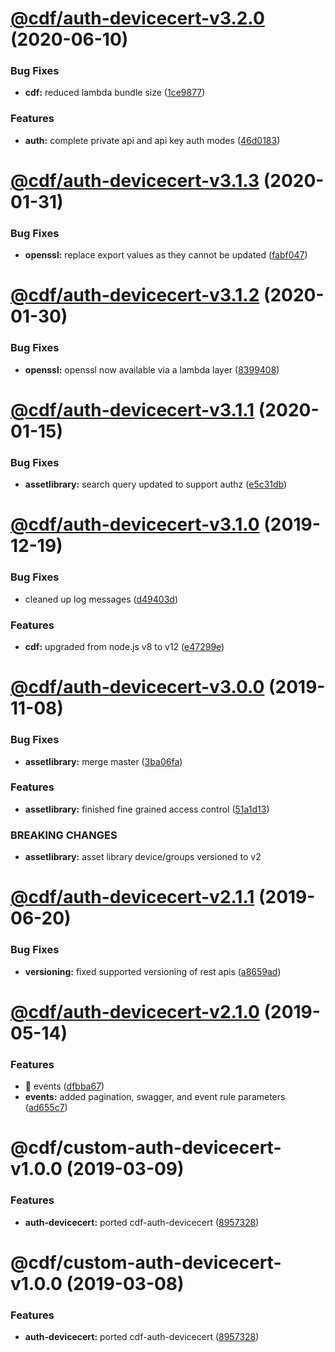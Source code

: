 # [@cdf/auth-devicecert-v3.2.0](https://git-codecommit.us-west-2.amazonaws.com/v1/repos/cdf-core/compare/@cdf/auth-devicecert-v3.1.3...@cdf/auth-devicecert-v3.2.0) (2020-06-10)


### Bug Fixes

* **cdf:** reduced lambda bundle size ([1ce9877](https://git-codecommit.us-west-2.amazonaws.com/v1/repos/cdf-core/commit/1ce9877878831dac78b00ddbc5589cadead19d53))


### Features

* **auth:** complete private api and api key auth modes ([46d0183](https://git-codecommit.us-west-2.amazonaws.com/v1/repos/cdf-core/commit/46d0183e779e21a7ad39e879481b369bec2d060f))

# [@cdf/auth-devicecert-v3.1.3](https://git-codecommit.us-west-2.amazonaws.com/v1/repos/cdf-core/compare/@cdf/auth-devicecert-v3.1.2...@cdf/auth-devicecert-v3.1.3) (2020-01-31)


### Bug Fixes

* **openssl:** replace export values as they cannot be updated ([fabf047](https://git-codecommit.us-west-2.amazonaws.com/v1/repos/cdf-core/commit/fabf047016b3c57b3bf56108fc9a6ce9fbeb44e5))

# [@cdf/auth-devicecert-v3.1.2](https://git-codecommit.us-west-2.amazonaws.com/v1/repos/cdf-core/compare/@cdf/auth-devicecert-v3.1.1...@cdf/auth-devicecert-v3.1.2) (2020-01-30)


### Bug Fixes

* **openssl:** openssl now available via a lambda layer ([8399408](https://git-codecommit.us-west-2.amazonaws.com/v1/repos/cdf-core/commit/8399408649b2a8f3074500c1ae43844dd3f5147a))

# [@cdf/auth-devicecert-v3.1.1](https://git-codecommit.us-west-2.amazonaws.com/v1/repos/cdf-core/compare/@cdf/auth-devicecert-v3.1.0...@cdf/auth-devicecert-v3.1.1) (2020-01-15)


### Bug Fixes

* **assetlibrary:** search query updated to support authz ([e5c31db](https://git-codecommit.us-west-2.amazonaws.com/v1/repos/cdf-core/commit/e5c31db609841406d98733e62e3ed93073ffbb1f))

# [@cdf/auth-devicecert-v3.1.0](https://git-codecommit.us-west-2.amazonaws.com/v1/repos/cdf-core/compare/@cdf/auth-devicecert-v3.0.0...@cdf/auth-devicecert-v3.1.0) (2019-12-19)


### Bug Fixes

* cleaned up log messages ([d49403d](https://git-codecommit.us-west-2.amazonaws.com/v1/repos/cdf-core/commit/d49403d11f3f73ea8c5ce061bfa790ec40cd8c13))


### Features

* **cdf:** upgraded from node.js v8 to v12 ([e47299e](https://git-codecommit.us-west-2.amazonaws.com/v1/repos/cdf-core/commit/e47299ee399acf6554a0845048c4fed99251c2b1))

# [@cdf/auth-devicecert-v3.0.0](https://git-codecommit.us-west-2.amazonaws.com/v1/repos/cdf-core/compare/@cdf/auth-devicecert-v2.1.1...@cdf/auth-devicecert-v3.0.0) (2019-11-08)


### Bug Fixes

* **assetlibrary:** merge master ([3ba06fa](https://git-codecommit.us-west-2.amazonaws.com/v1/repos/cdf-core/commit/3ba06fa9fc5b264ceaed0f97ccf45fab97d57a08))


### Features

* **assetlibrary:** finished fine grained access control ([51a1d13](https://git-codecommit.us-west-2.amazonaws.com/v1/repos/cdf-core/commit/51a1d134ec48be2d62edc575998752ff866230bf))


### BREAKING CHANGES

* **assetlibrary:** asset library device/groups versioned to v2

# [@cdf/auth-devicecert-v2.1.1](https://git-codecommit.us-west-2.amazonaws.com/v1/repos/cdf-core/compare/@cdf/auth-devicecert-v2.1.0...@cdf/auth-devicecert-v2.1.1) (2019-06-20)


### Bug Fixes

* **versioning:** fixed supported versioning of rest apis ([a8659ad](https://git-codecommit.us-west-2.amazonaws.com/v1/repos/cdf-core/commit/a8659ad))

# [@cdf/auth-devicecert-v2.1.0](https://git-codecommit.us-west-2.amazonaws.com/v1/repos/cdf-core/compare/@cdf/auth-devicecert-v2.0.0...@cdf/auth-devicecert-v2.1.0) (2019-05-14)


### Features

* 🎸 events ([dfbba67](https://git-codecommit.us-west-2.amazonaws.com/v1/repos/cdf-core/commit/dfbba67))
* **events:** added pagination, swagger, and event rule parameters ([ad655c7](https://git-codecommit.us-west-2.amazonaws.com/v1/repos/cdf-core/commit/ad655c7))

# @cdf/custom-auth-devicecert-v1.0.0 (2019-03-09)


### Features

* **auth-devicecert:** ported cdf-auth-devicecert ([8957328](https://git-codecommit.us-west-2.amazonaws.com/v1/repos/cdf-core/commit/8957328))

# @cdf/custom-auth-devicecert-v1.0.0 (2019-03-08)


### Features

* **auth-devicecert:** ported cdf-auth-devicecert ([8957328](https://git-codecommit.us-west-2.amazonaws.com/v1/repos/cdf-core/commit/8957328))
